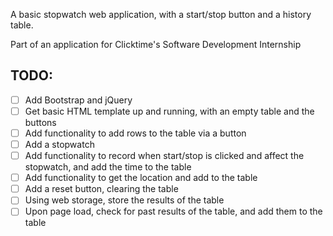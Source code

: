 A basic stopwatch web application, with a start/stop button and a history table.

Part of an application for Clicktime's Software Development Internship

## TODO:
- [ ] Add Bootstrap and jQuery
- [ ] Get basic HTML template up and running, with an empty table and the buttons
- [ ] Add functionality to add rows to the table via a button
- [ ] Add a stopwatch
- [ ] Add functionality to record when start/stop is clicked and affect the stopwatch, and add the time to the table
- [ ] Add functionality to get the location and add to the table
- [ ] Add a reset button, clearing the table
- [ ] Using web storage, store the results of the table
- [ ] Upon page load, check for past results of the table, and add them to the table
